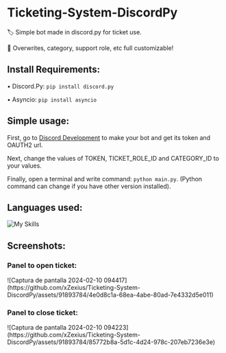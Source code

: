 ﻿# Ticketing-System-DiscordPy

🏷️ Simple bot made in discord.py for ticket use. <p>
📨 Overwrites, category, support role, etc full customizable!

<h2>Install Requirements:</h2>

• Discord.Py: ``pip install discord.py``<p>
• Asyncio: ``pip install asyncio``

<h2>Simple usage:</h2>

First, go to [Discord Development](https://discord.dev) to make your bot and get its token and OAUTH2 url.<p>
Next, change the values of TOKEN, TICKET_ROLE_ID and CATEGORY_ID to your values.<p>
Finally, open a terminal and write command: ``python main.py``. (Python command can change if you have other version installed).

<h2>Languages used:</h2>

![My Skills](https://skillicons.dev/icons?i=python)

<h2>Screenshots:</h2>

<h3>Panel to open ticket:</h3>
![Captura de pantalla 2024-02-10 094417](https://github.com/xZexius/Ticketing-System-DiscordPy/assets/91893784/4e0d8c1a-68ea-4abe-80ad-7e4332d5e011)


<h3>Panel to close ticket:</h3>
![Captura de pantalla 2024-02-10 094223](https://github.com/xZexius/Ticketing-System-DiscordPy/assets/91893784/85772b8a-5d1c-4d24-978c-207eb7236e3e)
